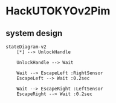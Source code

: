 # HackUTOKYOv2Pim

## system design
```mermaid
stateDiagram-v2
    [*] --> UnlockHandle
    
    UnlockHandle --> Wait

    Wait --> EscapeLeft :RightSensor
    EscapeLeft --> Wait :0.2sec

    Wait --> EscapeRight :LeftSensor
    EscapeRight --> Wait :0.2sec
```

